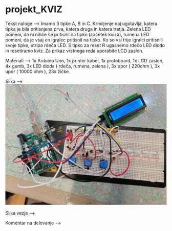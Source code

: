 # projekt_KVIZ

Tekst naloge --> Imamo 3 tipke A, B in C. Krmiljenje naj ugotavlja, katera tipka je bila pritisnjena prva, katera druga in katera tretja. Zelena LED pomeni, da ni nihče še pritisnil na tipko (začetek kviza), rumena LED pomeni, da je vsaj en igralec pritisnil na tipko. Ko so vsi trije igralci pritisnili svoje tipke, utripa rdeča LED. S tipko za reset R ugasnemo rdečo LED diodo in resetiramo kviz. Za prikaz vrstnega reda uporabite LCD zaslon.

Materiali --> 1x Arduino Uno, 1x printer kabel, 1x protoboard, 1x LCD zaslon, 4x gumb, 3x LED dioda        ( rdeča, rumena, zelena ), 3x upor ( 220ohm ), 3x upor ( 10000 ohm ), 23x žičke. 

Slika --> ![Slika vezave](https://raw.githubusercontent.com/bozoslapy/projekt_KVIZ/main/IMG_20220601_075849.jpg)


Slika vezja -->


Komentar na delovanje --> 

